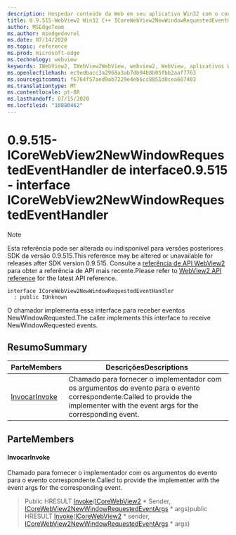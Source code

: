 ```yaml
---
description: Hospedar conteúdo da Web em seu aplicativo Win32 com o controle WebView2 do Microsoft Edge
title: 0.9.515-WebView2 Win32 C++ ICoreWebView2NewWindowRequestedEventHandler
author: MSEdgeTeam
ms.author: msedgedevrel
ms.date: 07/14/2020
ms.topic: reference
ms.prod: microsoft-edge
ms.technology: webview
keywords: IWebView2, IWebView2WebView, webview2, WebView, aplicativos Win32, Win32, Edge, ICoreWebView2, ICoreWebView2Controller, controle do navegador, HTML Edge
ms.openlocfilehash: ec9edbacc3a2968a3ab7db94b8b05fbb2aaf7763
ms.sourcegitcommit: f6764f57aed9ab7229e4eb6cc8851d0cea667403
ms.translationtype: MT
ms.contentlocale: pt-BR
ms.lasthandoff: 07/15/2020
ms.locfileid: "10880462"
---
```

# <span data-ttu-id="81ec4-104">0.9.515-ICoreWebView2NewWindowRequestedEventHandler de interface</span><span class="sxs-lookup"><span data-stu-id="81ec4-104">0.9.515 - interface ICoreWebView2NewWindowRequestedEventHandler</span></span> 

> [!NOTE]
> <span data-ttu-id="81ec4-105">Esta referência pode ser alterada ou indisponível para versões posteriores SDK da versão 0.9.515.</span><span class="sxs-lookup"><span data-stu-id="81ec4-105">This reference may be altered or unavailable for releases after SDK version 0.9.515.</span></span> <span data-ttu-id="81ec4-106">Consulte a [referência de API WebView2](../../../webview2-api-reference.md) para obter a referência de API mais recente.</span><span class="sxs-lookup"><span data-stu-id="81ec4-106">Please refer to [WebView2 API reference](../../../webview2-api-reference.md) for the latest API reference.</span></span>

```
interface ICoreWebView2NewWindowRequestedEventHandler
  : public IUnknown
```

<span data-ttu-id="81ec4-107">O chamador implementa essa interface para receber eventos NewWindowRequested.</span><span class="sxs-lookup"><span data-stu-id="81ec4-107">The caller implements this interface to receive NewWindowRequested events.</span></span>

## <span data-ttu-id="81ec4-108">Resumo</span><span class="sxs-lookup"><span data-stu-id="81ec4-108">Summary</span></span>

 <span data-ttu-id="81ec4-109">Parte</span><span class="sxs-lookup"><span data-stu-id="81ec4-109">Members</span></span>                        | <span data-ttu-id="81ec4-110">Descrições</span><span class="sxs-lookup"><span data-stu-id="81ec4-110">Descriptions</span></span>
--------------------------------|---------------------------------------------
[<span data-ttu-id="81ec4-111">Invocar</span><span class="sxs-lookup"><span data-stu-id="81ec4-111">Invoke</span></span>](#invoke) | <span data-ttu-id="81ec4-112">Chamado para fornecer o implementador com os argumentos do evento para o evento correspondente.</span><span class="sxs-lookup"><span data-stu-id="81ec4-112">Called to provide the implementer with the event args for the corresponding event.</span></span>

## <span data-ttu-id="81ec4-113">Parte</span><span class="sxs-lookup"><span data-stu-id="81ec4-113">Members</span></span>

#### <span data-ttu-id="81ec4-114">Invocar</span><span class="sxs-lookup"><span data-stu-id="81ec4-114">Invoke</span></span> 

<span data-ttu-id="81ec4-115">Chamado para fornecer o implementador com os argumentos do evento para o evento correspondente.</span><span class="sxs-lookup"><span data-stu-id="81ec4-115">Called to provide the implementer with the event args for the corresponding event.</span></span>

> <span data-ttu-id="81ec4-116">Public HRESULT [Invoke](#invoke)([ICoreWebView2](icorewebview2.md) \* Sender, [ICoreWebView2NewWindowRequestedEventArgs](icorewebview2newwindowrequestedeventargs.md) \* args)</span><span class="sxs-lookup"><span data-stu-id="81ec4-116">public HRESULT [Invoke](#invoke)([ICoreWebView2](icorewebview2.md) \* sender, [ICoreWebView2NewWindowRequestedEventArgs](icorewebview2newwindowrequestedeventargs.md) \* args)</span></span>

